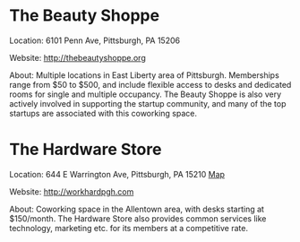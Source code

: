 The Beauty Shoppe
=================

Location: 6101 Penn Ave, Pittsburgh, PA 15206

Website: http://thebeautyshoppe.org

About: Multiple locations in East Liberty area of Pittsburgh. Memberships range from $50 to $500, and include flexible access to desks and dedicated rooms for single and multiple occupancy. The Beauty Shoppe is also very actively involved in supporting the startup community, and many of the top startups are associated with this coworking space.

The Hardware Store
==================

Location: 644 E Warrington Ave, Pittsburgh, PA 15210 [Map](https://www.google.com/maps/place/The+Hardware+Store/@40.421537,-79.994083,17z/data=!4m2!3m1!1s0x0:0x1294bd215da13167?hl=en-US)

Website: http://workhardpgh.com

About: Coworking space in the Allentown area, with desks starting at $150/month. The Hardware Store also provides common services like technology, marketing etc. for its members at a competitive rate.
